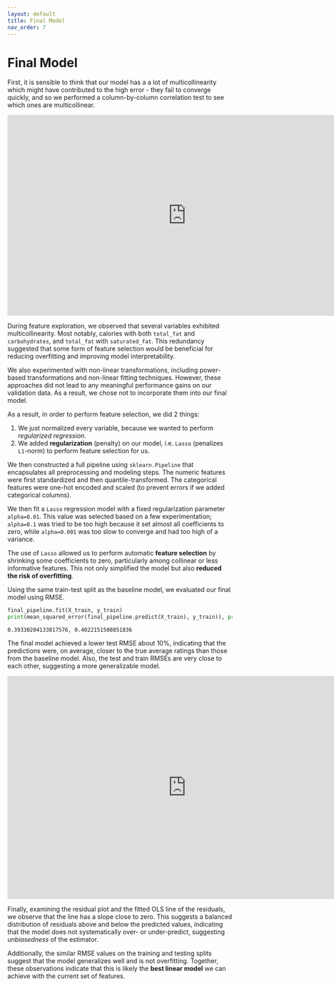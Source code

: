 ```yaml
---
layout: default
title: Final Model
nav_order: 7
---
```

# Final Model
First, it is sensible to think that our model has a a lot of multicollinearity which might have contributed to the high error - they fail to converge quickly, and so we performed a column-by-column correlation test to see which ones are multicollinear.
<iframe
  src="https://kenjigunawan.github.io/gasorpass/assets/html/corrdf.html"
  width="800"
  height="450"
  frameborder="0"
></iframe>

During feature exploration, we observed that several variables exhibited multicollinearity. Most notably, calories with both `total_fat` and `carbohydrates`, and `total_fat` with `saturated_fat`. This redundancy suggested that some form of feature selection would be beneficial for reducing overfitting and improving model interpretability.

We also experimented with non-linear transformations, including power-based transformations and non-linear fitting techniques. However, these approaches did not lead to any meaningful performance gains on our validation data. As a result, we chose not to incorporate them into our final model.

As a result, in order to perform feature selection, we did 2 things:
1. We just normalized every variable, because we wanted to perform *regularized regression*.
2. We added **regularization** (penalty) on our model, i.e. `Lasso` (penalizes `L1`-norm) to perform feature selection for us.

We then constructed a full pipeline using `sklearn.Pipeline` that encapsulates all preprocessing and modeling steps. The numeric features were first standardized and then quantile-transformed. The categorical features were one-hot encoded and scaled (to prevent errors if we added categorical columns).

We then fit a `Lasso` regression model with a fixed regularization parameter `alpha=0.01`. This value was selected based on a few experimentation; `alpha=0.1` was tried to be too high because it set almost all coefficients to zero, while `alpha=0.001` was too slow to converge and had too high of a variance.

The use of `Lasso` allowed us to perform automatic **feature selection** by shrinking some coefficients to zero, particularly among collinear or less informative features. This not only simplified the model but also **reduced the risk of overfitting**.

Using the same train-test split as the baseline model, we evaluated our final model using RMSE.
```python
final_pipeline.fit(X_train, y_train)
print(mean_squared_error(final_pipeline.predict(X_train), y_train)), print(mean_squared_error(final_pipeline.predict(X_test), y_test))
```
```
0.39330204133817576, 0.4022151508851836
```
The final model achieved a lower test RMSE about 10%, indicating that the predictions were, on average, closer to the true average ratings than those from the baseline model. Also, the test and train RMSEs are very close to each other, suggesting a more generalizable model.
<iframe
  src="https://kenjigunawan.github.io/gasorpass/assets/html/lasso_resid.html"
  width="800"
  height="500"
  frameborder="0"
></iframe>

Finally, examining the residual plot and the fitted OLS line of the residuals, we observe that the line has a slope close to zero. This suggests a balanced distribution of residuals above and below the predicted values, indicating that the model does not systematically over- or under-predict, suggesting *unbiasedness* of the estimator.

Additionally, the similar RMSE values on the training and testing splits suggest that the model generalizes well and is not overfitting. Together, these observations indicate that this is likely the **best linear model** we can achieve with the current set of features.